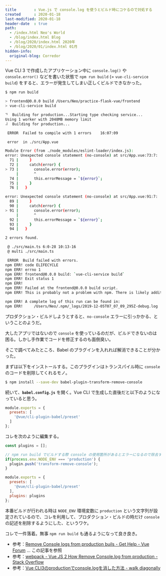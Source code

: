 ```yaml
---
title        : Vue.js で console.log を使うとビルド時にコケるので対処する
created      : 2020-01-18
last-modified: 2020-01-18
header-date  : true
path:
  - /index.html Neo's World
  - /blog/index.html Blog
  - /blog/2020/index.html 2020年
  - /blog/2020/01/index.html 01月
hidden-info:
  original-blog: Corredor
---
```


Vue CLI 3 で作成したアプリケーション中に `console.log()` や `console.error()` などを書いた状態で `npm run build` (= `vue-cli-service build`) をすると、エラーが発生してしまい正しくビルドできなかった。

```bash
$ npm run build

> frontend@0.0.0 build /Users/Neo/practice-flask-vue/frontend
> vue-cli-service build

⠙  Building for production...Starting type checking service...
Using 1 worker with 2048MB memory limit
⠼  Building for production...

 ERROR  Failed to compile with 1 errors    16:07:09

 error  in ./src/App.vue

Module Error (from ./node_modules/eslint-loader/index.js):
error: Unexpected console statement (no-console) at src/App.vue:73:7:
  71 |     }
  72 |     catch(error) {
> 73 |       console.error(error);
     |       ^
  74 |       this.errorMessage = `${error}`;
  75 |     }
  76 |   }

error: Unexpected console statement (no-console) at src/App.vue:91:7:
  89 |     }
  90 |     catch(error) {
> 91 |       console.error(error);
     |       ^
  92 |       this.errorMessage = `${error}`;
  93 |     }
  94 |   }

2 errors found.

 @ ./src/main.ts 6:0-28 10:13-16
 @ multi ./src/main.ts

 ERROR  Build failed with errors.
npm ERR! code ELIFECYCLE
npm ERR! errno 1
npm ERR! frontend@0.0.0 build: `vue-cli-service build`
npm ERR! Exit status 1
npm ERR! 
npm ERR! Failed at the frontend@0.0.0 build script.
npm ERR! This is probably not a problem with npm. There is likely additional logging output above.

npm ERR! A complete log of this run can be found in:
npm ERR!     /Users/Neo/.npm/_logs/2019-12-05T07_07_09_295Z-debug.log
```

プロダクション・ビルドしようとすると、`no-console` エラーに引っかかる、ということのようだ。

大したアプリではないので `console` を使っているのだが、ビルドできないのは困る。しかし手作業でコードを修正するのも面倒臭い。

そこで調べてみたところ、Babel のプラグインを入れれば解消できることが分かった。

まずは以下をインストールする。このプラグインはトランスパイル時に `console` のコードを削除してくれるモノ。

```bash
$ npm install --save-dev babel-plugin-transform-remove-console
```

続いて、__`babel.config.js`__ を開く。Vue CLI で生成した直後だと以下のようになっていると思う。

```javascript
module.exports = {
  presets: [
    '@vue/cli-plugin-babel/preset'
  ]
};
```

コレを次のように編集する。

```javascript
const plugins = [];

// npm run build でビルドする際 console の使用箇所があるとエラーになるので除去する
if(process.env.NODE_ENV === 'production') {
  plugin.push('transform-remove-console');
}

module.exports = {
  presets: [
    '@vue/cli-plugin-babel/preset'
  ],
  plugins: plugins
};
```

本番ビルドが行われる時は `NODE_ENV` 環境変数に `production` という文字列が設定されているので、コレを利用して、プロダクション・ビルドの時だけ `console` の記述を削除するようにした、というワケ。

コレで一件落着。無事 `npm run build` も通るようになって良き良き。

- 参考：[Remove Console logs from production buils - Get Help - Vue Forum](https://forum.vuejs.org/t/remove-console-logs-from-production-buils/39327) … この記事を参照
- 参考：[webpack - Vue JS 2 How Remove Console.log from production - Stack Overflow](https://stackoverflow.com/questions/48502827/vue-js-2-how-remove-console-log-from-production)
- 参考：[Vue CLI3のproductionでconsole.logを消した方法 - walk diagonally](https://walk-diagonally.hatenablog.com/entry/2019/01/25/103841)
